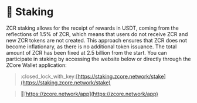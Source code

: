 # 🔐 Staking

ZCR staking allows for the receipt of rewards in USDT, coming from the reflections of 1.5% of ZCR, which means that users do not receive ZCR and new ZCR tokens are not created. This approach ensures that ZCR does not become inflationary, as there is no additional token issuance. The total amount of ZCR has been fixed at 2.5 billion from the start. You can participate in staking by accessing the website below or directly through the ZCore Wallet application:

> :closed\_lock\_with\_key:[https://staking.zcore.network/stake](https://staking.zcore.network/stake)

> :calling:[https://zcore.network/app](https://zcore.network/app)

